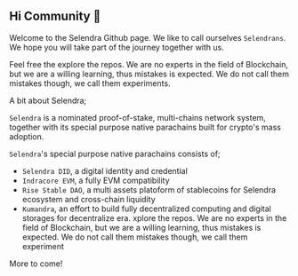 ## Hi Community 👋

Welcome to the Selendra Github page. We like to call ourselves `Selendrans`. We hope you will take part of the journey together with us. 

Feel free the explore the repos. We are no experts in the field of Blockchain, but we are a willing learning, thus mistakes is expected. We do not call them mistakes though, we call them experiments.

A bit about Selendra; 

`Selendra` is a nominated proof-of-stake, multi-chains network system, together with its special purpose native parachains built for crypto's mass adoption.

`Selendra`'s special purpose native parachains consists of; 
- `Selendra DID`, a digital identity and credential
- `Indracore EVM`, a fully EVM compatibility
- `Rise Stable DAO`, a multi assets platoform of stablecoins for Selendra ecosystem and cross-chain liquidity
- `Kumandra`, an effort to build fully decentralized computing and digital storages for decentralize era. xplore the repos. We are no experts in the field of Blockchain, but we are a willing learning, thus mistakes is expected. We do not call them mistakes though, we call them experiment 

More to come!

<!--

**Here are some ideas to get you started:**

🙋‍♀️ A short introduction - what is your organization all about?
🌈 Contribution guidelines - how can the community get involved?
👩‍💻 Useful resources - where can the community find your docs? Is there anything else the community should know?
🍿 Fun facts - what does your team eat for breakfast?
🧙 Remember, you can do mighty things with the power of [Markdown](https://docs.github.com/github/writing-on-github/getting-started-with-writing-and-formatting-on-github/basic-writing-and-formatting-syntax)
-->
